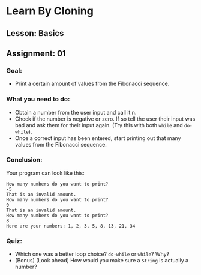# Learn By Cloning
## Lesson: Basics
## Assignment: 01

### Goal:
- Print a certain amount of values from the Fibonacci sequence.

### What you need to do:
- Obtain a number from the user input and call it n.
- Check if the number is negative or zero. If so tell the user their input was bad and ask them for their input again. (Try this with both `while` and `do-while`).
- Once a correct input has been entered, start printing out that many values from the Fibonacci sequence.

### Conclusion:
Your program can look like this:

    How many numbers do you want to print?
    -5
    That is an invalid amount. 
    How many numbers do you want to print?
    0
    That is an invalid amount.
    How many numbers do you want to print?
    8
    Here are your numbers: 1, 2, 3, 5, 8, 13, 21, 34

### Quiz:
- Which one was a better loop choice? `do-while` or `while`? Why?
- (Bonus) (Look ahead) How would you make sure a `String` is actually a number?
